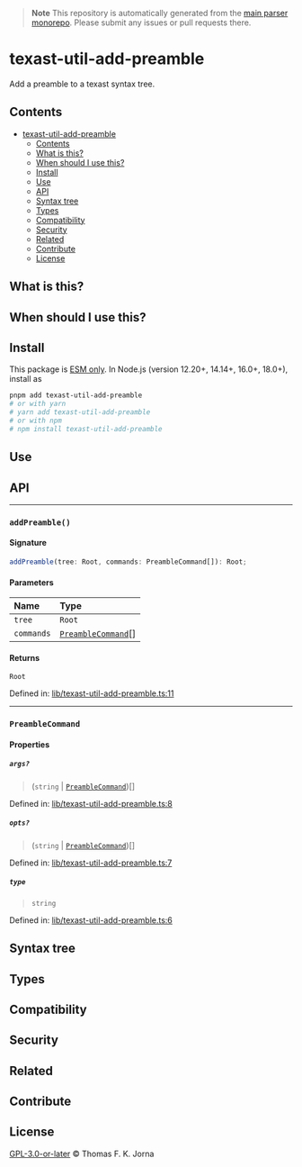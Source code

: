 > **Note**
> This repository is automatically generated from the [main parser monorepo](https://github.com/TrialAndErrorOrg/parsers). Please submit any issues or pull requests there.

# texast-util-add-preamble

Add a preamble to a texast syntax tree.

## Contents

*   [texast-util-add-preamble](#texast-util-add-preamble)
    *   [Contents](#contents)
    *   [What is this?](#what-is-this)
    *   [When should I use this?](#when-should-i-use-this)
    *   [Install](#install)
    *   [Use](#use)
    *   [API](#api)
    *   [Syntax tree](#syntax-tree)
    *   [Types](#types)
    *   [Compatibility](#compatibility)
    *   [Security](#security)
    *   [Related](#related)
    *   [Contribute](#contribute)
    *   [License](#license)

## What is this?

## When should I use this?

## Install

This package is [ESM only](https://gist.github.com/sindresorhus/a39789f98801d908bbc7ff3ecc99d99c). In Node.js (version 12.20+, 14.14+, 16.0+, 18.0+), install as

```bash
pnpm add texast-util-add-preamble
# or with yarn
# yarn add texast-util-add-preamble
# or with npm
# npm install texast-util-add-preamble
```

## Use

## API

***

### `addPreamble()`

#### Signature

```ts
addPreamble(tree: Root, commands: PreambleCommand[]): Root;
```

#### Parameters

| Name | Type |
| :------ | :------ |
| `tree` | `Root` |
| `commands` | [`PreambleCommand`](modules.md#preamblecommand)[] |

#### Returns

`Root`

Defined in:  [lib/texast-util-add-preamble.ts:11](https://github.com/TrialAndErrorOrg/parsers/blob/d1cc864/libs/texast/texast-util-add-preamble/src/lib/texast-util-add-preamble.ts#L11)

***

### `PreambleCommand`

#### Properties

##### `args?`

> (`string` | [`PreambleCommand`](modules.md#preamblecommand))[]

Defined in:  [lib/texast-util-add-preamble.ts:8](https://github.com/TrialAndErrorOrg/parsers/blob/d1cc864/libs/texast/texast-util-add-preamble/src/lib/texast-util-add-preamble.ts#L8)

##### `opts?`

> (`string` | [`PreambleCommand`](modules.md#preamblecommand))[]

Defined in:  [lib/texast-util-add-preamble.ts:7](https://github.com/TrialAndErrorOrg/parsers/blob/d1cc864/libs/texast/texast-util-add-preamble/src/lib/texast-util-add-preamble.ts#L7)

##### `type`

> `string`

Defined in:  [lib/texast-util-add-preamble.ts:6](https://github.com/TrialAndErrorOrg/parsers/blob/d1cc864/libs/texast/texast-util-add-preamble/src/lib/texast-util-add-preamble.ts#L6)

## Syntax tree

## Types

## Compatibility

## Security

## Related

## Contribute

## License

[GPL-3.0-or-later](LICENSE) © Thomas F. K. Jorna

[unified]: https://unifiedjs.com

[unifiedgh]: https://github.com/unifiedjs/unified

[xast-from-xml]: https://github.com/syntax-tree/xast-util-from-xml

[rehype]: https://github.com/rehypejs/rehype

[rejour]: https://github.com/TrialAndErrorOrg/parsers/tree/main/libs/rejour

[rejour-parse]: https://github.com/TrialAndErrorOrg/parsers/tree/main/libs/rejour/rejour-parse

[rejour-stringify]: https://github.com/TrialAndErrorOrg/parsers/tree/main/libs/rejour/rejour-stringify

[rejour-move-abstract]: https://github.com/TrialAndErrorOrg/parsers/tree/main/libs/rejour/rejour-move-abstract

[rejour-meta]: https://github.com/TrialAndErrorOrg/parsers/tree/main/libs/rejour/rejour-meta

[rejour-relatex]: https://github.com/TrialAndErrorOrg/parsers/tree/main/libs/rejour/rejour-relatex

[relatex]: https://github.com/TrialAndErrorOrg/parsers/tree/main/libs/relatex

[relatex-stringify]: https://github.com/TrialAndErrorOrg/parsers/tree/main/libs/relatex/relatex-stringify

[jast]: https://github.com/TrialAndErrorOrg/parsers/tree/main/libs/rejour/jast

[jast-util-to-texast]: https://github.com/TrialAndErrorOrg/parsers/tree/main/libs/rejour/jast-util-to-texast

[jastscript]: https://github.com/TrialAndErrorOrg/parsers/tree/main/libs/rejour/jastscript

[texast]: https://github.com/TrialAndErrorOrg/parsers/tree/main/libs/relatex/texast

[texast-util-to-latex]: https://github.com/TrialAndErrorOrg/parsers/tree/main/libs/relatex/texast-util-to-latex

[hast]: https://github.com/syntax-tree/hast

[xast]: https://github.com/syntax-tree/xast

[mdast]: https://github.com/syntax-tree/mdast

[mdast-markdown]: https://github.com/syntax-tree/mdast-util-to-markdown

[latex-utensils]: https://github.com/tamuratak/latex-utensils

[latexjs]: https://github.com/latexjs/latexjs
